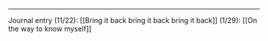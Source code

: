 
---
Journal entry 
	(11/22): [[Bring it back bring it back bring it back]]
	(1/29): [[On the way to know myself]] 